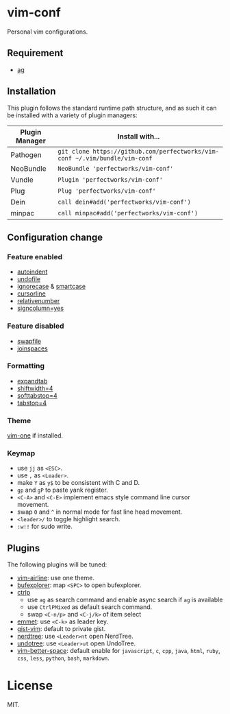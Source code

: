 # vim-conf

Personal vim configurations.

## Requirement

* [ag](https://github.com/ggreer/the_silver_searcher)

## Installation

This plugin follows the standard runtime path structure, and as such it can be installed with a variety of plugin managers:

| Plugin Manager | Install with...                                                             |
| -------------  | -------------                                                               |
| Pathogen       | `git clone https://github.com/perfectworks/vim-conf ~/.vim/bundle/vim-conf` |
| NeoBundle      | `NeoBundle 'perfectworks/vim-conf'`                                         |
| Vundle         | `Plugin 'perfectworks/vim-conf'`                                            |
| Plug           | `Plug 'perfectworks/vim-conf'`                                              |
| Dein           | `call dein#add('perfectworks/vim-conf')`                                    |
| minpac         | `call minpac#add('perfectworks/vim-conf')`                                  |

## Configuration change

### Feature enabled
* [autoindent](http://vimdoc.sourceforge.net/htmldoc/options.html#'autoindent')
* [undofile](http://vimdoc.sourceforge.net/htmldoc/options.html#'undofile')
* [ignorecase](http://vimdoc.sourceforge.net/htmldoc/options.html#'ignorecase') & [smartcase](http://vimdoc.sourceforge.net/htmldoc/options.html#'smartcase')
* [cursorline](http://vimdoc.sourceforge.net/htmldoc/options.html#'cursorline')
* [relativenumber](http://vimdoc.sourceforge.net/htmldoc/options.html#'relativenumber')
* [signcolumn=yes](http://vimdoc.sourceforge.net/htmldoc/options.html#'signcolumn')

### Feature disabled
* [swapfile](http://vimdoc.sourceforge.net/htmldoc/options.html#'swapfile')
* [joinspaces](http://vimdoc.sourceforge.net/htmldoc/options.html#'joinspaces')

### Formatting
* [expandtab](http://vimdoc.sourceforge.net/htmldoc/options.html#'expandtab')
* [shiftwidth=4](http://vimdoc.sourceforge.net/htmldoc/options.html#'shiftwidth')
* [softtabstop=4](http://vimdoc.sourceforge.net/htmldoc/options.html#'softtabstop')
* [tabstop=4](http://vimdoc.sourceforge.net/htmldoc/options.html#'tabstop')

### Theme

[vim-one](https://github.com/rakr/vim-one) if installed.

### Keymap

* use `jj` as `<ESC>`.
* use `,` as `<Leader>`.
* make `Y` as `y$` to be consistent with C and D.
* `gp` and `gP` to paste yank register.
* `<C-A>` and `<C-E>` implement emacs style command line cursor movement.
* swap `0` and `^` in normal mode for fast line head movement.
* `<leader>/` to toggle highlight search.
* `:w!!` for sudo write.

## Plugins

The following plugins will be tuned:

* [vim-airline](https://github.com/vim-airline/vim-airline): use one theme.
* [bufexplorer](https://github.com/jlanzarotta/bufexplorer): map `<SPC>` to open bufexplorer.
* [ctrlp](https://github.com/ctrlpvim/ctrlp.vim)
  * use `ag` as search command and enable async search if `ag` is available
  * use `CtrlPMixed` as default search command.
  * swap `<C-n/p>` and `<C-j/k>` of item select
* [emmet](https://github.com/mattn/emmet-vim): use `<C-k>` as leader key.
* [gist-vim](https://github.com/mattn/gist-vim): default to private gist.
* [nerdtree](https://github.com/scrooloose/nerdtree): use `<Leader>nt` open NerdTree.
* [undotree](https://github.com/mbbill/undotree): use `<Leader>ut` open UndoTree.
* [vim-better-space](https://github.com/ntpeters/vim-better-whitespace): default enable for `javascript`, `c`, `cpp`, `java`, `html`, `ruby`, `css`, `less`, `python`, `bash`, `markdown`.

# License

MIT.
